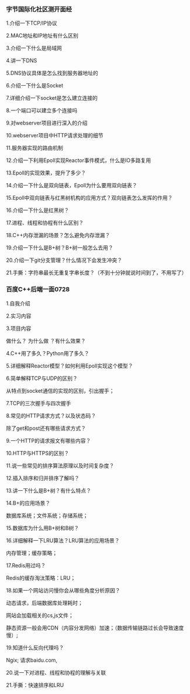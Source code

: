 ### 字节国际化社区测开面经

1.介绍一下TCP/IP协议

2.MAC地址和IP地址有什么区别

3.介绍一下什么是局域网

4.讲一下DNS

5.DNS协议具体是怎么找到服务器地址的

6.介绍一下什么是Socket

7.详细介绍一下socket是怎么建立连接的

8.一个端口可以建立多个连接吗

9.对webserver项目进行深入的介绍

10.webserver项目中HTTP请求处理的细节

11.服务器实现的路由机制

12.介绍一下利用Epoll实现Reactor事件模式，什么是IO多路复用

13.Epoll的实现效果，提升了多少？

14.介绍一下什么是双向链表，Epoll为什么要用双向链表？

15.Epoll中双向链表与红黑树机构的应用方式？双向链表怎么发挥的作用？

16.介绍一下什么是红黑树？

17.进程、线程和协程有什么区别？

18.C++内存泄漏的场景？怎么避免内存泄漏？

19.介绍一下什么是B+树？B+树一般怎么去用？

20.介绍一下git分支管理？什么情况下会发生冲突？

21.手撕：字符串最长无重复字串长度？（不到十分钟就说时间到了，不用写了）

### 百度C++后端一面0728

1.自我介绍

2.实习内容

3.项目内容

做什么？ 为什么做 ？有什么效果？

4.C++用了多久？Python用了多久？

5.详细解释Reactor模型？如何利用Epoll实现这个模型？

6.简单解释TCP与UDP的区别？

从特点到socket通信的实现的区别，引出握手；

7.TCP的三次握手与四次握手

8.常见的HTTP请求方式？以及状态码？

除了get和post还有哪些请求方式？

9.一个HTTP的请求报文有哪些内容？

10.HTTP与HTTPS的区别？

11.说一些常见的排序算法原理以及时间复杂度？

12.插入排序和归并排序了解吗？

13.讲一下什么是B+树？有什么特点？

14.B+的应用场景？

数据库系统；文件系统；存储系统；

15.数据库为什么用B+树和B树？

16.详细解释一下LRU算法？LRU算法的应用场景？

内存管理；缓存策略；

17.Redis用过吗？

Redis的缓存淘汰策略：LRU；

18.如果一个网站访问慢你会从哪些角度分析原因？

动态请求，后端数据库处理耗时；

网站会加载相关的cs,js文件；

静态资源一般会用CDN（内容分发网络）加速；（数据传输链路过长会导致速度慢）;

19.知道什么反向代理吗？

Ngix; 请求baidu.com,

20.说一下对进程、线程和协程的理解与关联

21.手撕：快速排序和LRU





